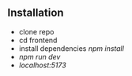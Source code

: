 ## Installation
- clone repo
- cd frontend
- install dependencies *npm install*
- *npm run dev*
- *localhost:5173*